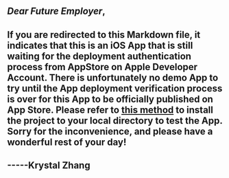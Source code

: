 ## ***Dear Future Employer***, 
## If you are redirected to this Markdown file, it indicates that this is an iOS App that is still waiting for the deployment authentication process from AppStore on Apple Developer Account. There is unfortunately no demo App to try until the App deployment verification process is over for this App to be officially published on App Store. Please refer to [this method](https://github.com/KrystalZhang612/KrystalZhang-PetsGalleryApp#method-to-run--test-the-project-locally) to install the project to your local directory to test the App. Sorry for the inconvenience, and please have a wonderful rest of your day! 
## -----Krystal Zhang
